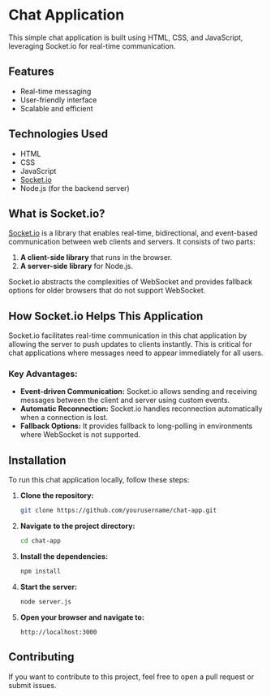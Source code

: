 # Chat Application

This simple chat application is built using HTML, CSS, and JavaScript, leveraging Socket.io for real-time communication.

## Features
- Real-time messaging
- User-friendly interface
- Scalable and efficient

## Technologies Used
- HTML
- CSS
- JavaScript
- [Socket.io](https://socket.io/)
- Node.js (for the backend server)

## What is Socket.io?

[Socket.io](https://socket.io/) is a library that enables real-time, bidirectional, and event-based communication between web clients and servers. It consists of two parts:

1. **A client-side library** that runs in the browser.
2. **A server-side library** for Node.js.

Socket.io abstracts the complexities of WebSocket and provides fallback options for older browsers that do not support WebSocket.

## How Socket.io Helps This Application

Socket.io facilitates real-time communication in this chat application by allowing the server to push updates to clients instantly. This is critical for chat applications where messages need to appear immediately for all users.

### Key Advantages:
- **Event-driven Communication:** Socket.io allows sending and receiving messages between the client and server using custom events.
- **Automatic Reconnection:** Socket.io handles reconnection automatically when a connection is lost.
- **Fallback Options:** It provides fallback to long-polling in environments where WebSocket is not supported.

## Installation

To run this chat application locally, follow these steps:

1. **Clone the repository:**
    ```sh
    git clone https://github.com/yourusername/chat-app.git
    ```

2. **Navigate to the project directory:**
    ```sh
    cd chat-app
    ```

3. **Install the dependencies:**
    ```sh
    npm install
    ```

4. **Start the server:**
    ```sh
    node server.js
    ```

5. **Open your browser and navigate to:**
    ```
    http://localhost:3000
    ```

## Contributing

If you want to contribute to this project, feel free to open a pull request or submit issues.


